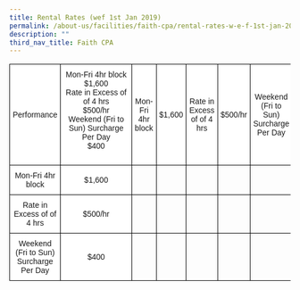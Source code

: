 ```yaml
---
title: Rental Rates (wef 1st Jan 2019)
permalink: /about-us/facilities/faith-cpa/rental-rates-w-e-f-1st-jan-2019/
description: ""
third_nav_title: Faith CPA
---
```

<style type="text/css">
.tg  {border-collapse:collapse;border-spacing:0;}
.tg td{border-color:black;border-style:solid;border-width:1px;font-family:Arial, sans-serif;font-size:14px;
  overflow:hidden;padding:10px 5px;word-break:normal;}
.tg th{border-color:black;border-style:solid;border-width:1px;font-family:Arial, sans-serif;font-size:14px;
  font-weight:normal;overflow:hidden;padding:10px 5px;word-break:normal;}
.tg .tg-f4yw{background-color:#FFF;text-align:center;vertical-align:middle}
.tg .tg-0lax{text-align:left;vertical-align:top}
</style>
<table class="tg">
<thead>
  <tr>
    <th class="tg-f4yw">Performance</th>
    <th class="tg-f4yw">Mon-Fri 4hr block<br>$1,600<br>Rate in Excess of of 4 hrs<br>$500/hr<br>Weekend (Fri to Sun) Surcharge Per Day<br>$400<br>&nbsp;&nbsp;&nbsp;&nbsp;&nbsp;&nbsp;&nbsp;&nbsp;&nbsp;&nbsp;&nbsp;&nbsp;&nbsp;&nbsp;&nbsp;&nbsp;&nbsp;&nbsp;&nbsp;&nbsp;&nbsp;&nbsp;&nbsp;&nbsp;&nbsp;&nbsp;&nbsp;&nbsp;&nbsp;&nbsp;</th>
    <th class="tg-f4yw">Mon-Fri 4hr block</th>
    <th class="tg-f4yw">$1,600</th>
    <th class="tg-f4yw">Rate in Excess of of 4 hrs</th>
    <th class="tg-f4yw">$500/hr</th>
    <th class="tg-f4yw">Weekend (Fri to Sun) Surcharge Per Day</th>
    <th class="tg-f4yw">$400</th>
  </tr>
</thead>
<tbody>
  <tr>
    <td class="tg-f4yw">Mon-Fri 4hr block</td>
    <td class="tg-f4yw">$1,600</td>
    <td class="tg-0lax"></td>
    <td class="tg-0lax"></td>
    <td class="tg-0lax"></td>
    <td class="tg-0lax"></td>
    <td class="tg-0lax"></td>
    <td class="tg-0lax"></td>
  </tr>
  <tr>
    <td class="tg-f4yw">Rate in Excess of of 4 hrs</td>
    <td class="tg-f4yw">$500/hr</td>
    <td class="tg-0lax"></td>
    <td class="tg-0lax"></td>
    <td class="tg-0lax"></td>
    <td class="tg-0lax"></td>
    <td class="tg-0lax"></td>
    <td class="tg-0lax"></td>
  </tr>
  <tr>
    <td class="tg-f4yw">Weekend (Fri to Sun) Surcharge Per Day</td>
    <td class="tg-f4yw">$400</td>
    <td class="tg-0lax"></td>
    <td class="tg-0lax"></td>
    <td class="tg-0lax"></td>
    <td class="tg-0lax"></td>
    <td class="tg-0lax"></td>
    <td class="tg-0lax"></td>
  </tr>
</tbody>
</table>
